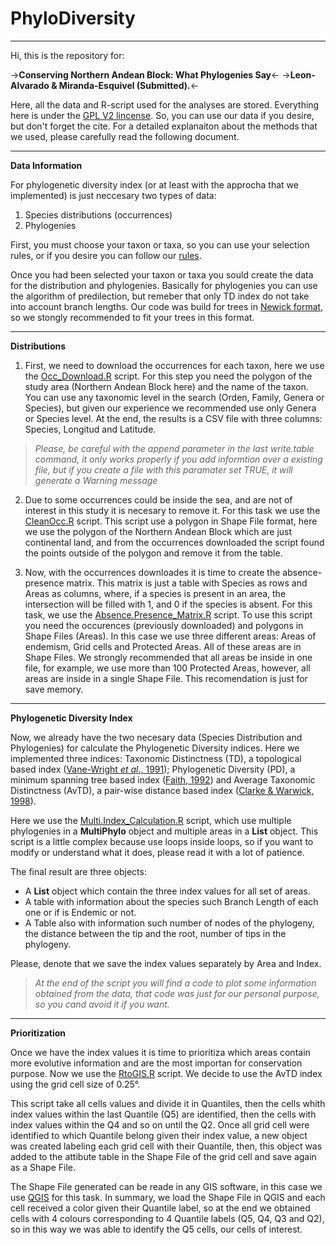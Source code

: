# PhyloDiversity
___

Hi, this is the repository for:


 ->**Conserving Northern Andean Block: What Phylogenies Say**<-
 ->**Leon-Alvarado & Miranda-Esquivel (Submitted).**<-


Here, all the data and R-script used for the analyses are stored. Everything here is under the [GPL V2 lincense](https://www.gnu.org/licenses/old-licenses/gpl-2.0.html). So, you can use our data if you desire, but don't forget the cite. For a detailed explanaiton about the methods that we used, please carefully read the following document. 

___

**Data Information**

For phylogenetic diversity index (or at least with the approcha that we implemented) is just neccesary two types of data:

  1. Species distributions (occurrences)
  2. Phylogenies
  
  
First, you must choose your taxon or taxa, so you can use your selection rules, or if you desire you can follow our [rules](https://github.com/oleon12/PhyloDiversity/blob/master/Img/Diagrama_Flujo.png).

Once you had been selected your taxon or taxa you sould create the data for the distribution and phylogenies. Basically for phylogenies you can use the algorithm of predilection, but remeber that only TD index do not take into account branch lengths. Our code was build for trees in [Newick format](http://evolution.genetics.washington.edu/phylip/newicktree.html), so we stongly recommended to fit your trees in this format.

___

**Distributions**


1. First, we need to download the occurrences for each taxon, here we use the [Occ_Download.R](https://github.com/oleon12/PhyloDiversity/blob/master/R/Occ_Download.R) script. For this step you need the polygon of the study area (Northern Andean Block here) and the name of the taxon. You can use any taxonomic level in the search (Orden, Family, Genera or Species), but given our experience we recommended use only Genera or Species level. At the end, the results is a CSV file with three columns: Species, Longitud and Latitude.

> _Please, be careful with the append parameter in the last write.table command, it only works properly if you add informtion over a existing file, but if you create a file with this paramater set TRUE, it will generate a Warning message_

2. Due to some occurrences could be inside the sea, and are not of interest in this study it is necesary to remove it. For this task we use the [CleanOcc.R](https://github.com/oleon12/PhyloDiversity/blob/master/R/CleanOcc.R) script. This script use a polygon in Shape File format, here we use the polygon of the Northern Andean Block which are just continental land, and from the occurrences downloaded the script found the points outside of the polygon and remove it from the table.

3. Now, with the occurrences downloades it is time to create the absence-presence matrix. This matrix is just a table with Species as rows and Areas as columns, where, if a species is present in an area, the intersection will be filled with 1, and 0 if the species is absent. For this task, we use the [Absence.Presence_Matrix.R](https://github.com/oleon12/PhyloDiversity/blob/master/R/Absence.Presence_Matrix.R) script. To use this script you need the occurences (previously downloaded) and polygons in Shape Files (Areas). In this case we use three different areas: Areas of endemism, Grid cells and Protected Areas. All of these areas are in Shape Files. We strongly recommended that all areas be inside in one file, for example, we use more than 100 Protected Areas, however, all areas are inside in a single Shape File. This recomendation is just for save memory.

___

**Phylogenetic Diversity Index**

Now, we already have the two necesary data (Species Distribution and Phylogenies) for calculate the Phylogenetic Diversity indices. Here we implemented three indices: Taxonomic Distinctness (TD), a topological based index ([Vane-Wright _et al_., 1991](http://www.sciencedirect.com/science/article/pii/000632079190030D)); Phylogenetic Diversity (PD), a minimum spanning tree based index ([Faith, 1992](http://www.sciencedirect.com/science/article/pii/0006320792912013)) and Average Taxonomic Distinctness (AvTD), a pair-wise distance based index ([Clarke & Warwick, 1998](http://onlinelibrary.wiley.com/doi/10.1046/j.1365-2664.1998.3540523.x/full)).

Here we use the [Multi.Index_Calculation.R](https://github.com/oleon12/PhyloDiversity/blob/master/R/Multi.Index_Caculation.R) script, which use multiple phylogenies in a **MultiPhylo** object and multiple areas in a **List** object. This script is a little complex because use loops inside loops, so if you want to modify or understand what it does, please read it with a lot of patience.

The final result are three objects: 

- A **List** object which contain the three index values for all set of areas.
- A table with information about the species such Branch Length of each one or if is Endemic or not.
- A Table also with information such number of nodes of the phylogeny, the distance between the tip and the root, number of tips in the phylogeny. 

Please, denote that we save the index values separately by Area and Index. 

> _At the end of the script you will find a code to plot some information obtained from the data, that code was just for our personal purpose, so you cand avoid it if you want._

___

**Prioritization**

Once we have the index values it is time to prioritiza which areas contain more evolutive information and are the most importan for conservation purpose. Now we use the [RtoGIS.R](https://github.com/oleon12/PhyloDiversity/blob/master/R/RtoGIS.R) script. We decide to use the AvTD index using the grid cell size of 0.25°.

This script take all cells values and divide it in Quantiles, then the cells whith index values within the last Quantile (Q5) are identified, then the cells with index values within the Q4 and so on until the Q2. Once all grid cell were identified to which Quantile belong given their index value, a new object was created labeling each grid cell with their Quantile, then, this object was added to the attibute table in the Shape File of the grid cell and save again as a Shape File.

The Shape File generated can be reade in any GIS software, in this case we use [QGIS](https://www.qgis.org/en/site/index.html) for this task. In summary, we load the Shape File in QGIS and each cell received a color given their Quantile label, so at the end we obtained cells with 4 colours corresponding to 4 Quantile labels (Q5, Q4, Q3 and Q2), so in this way we was able to identify the Q5 cells, our cells of interest.
